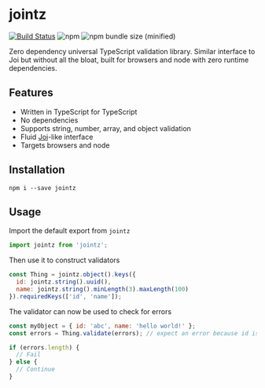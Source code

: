 # jointz
[![Build Status](https://travis-ci.org/moodysalem/jointz.svg?branch=master)](https://travis-ci.org/moodysalem/jointz)
![npm](https://img.shields.io/npm/v/jointz.svg)
![npm bundle size (minified)](https://img.shields.io/bundlephobia/min/jointz.svg)



Zero dependency universal TypeScript validation library. Similar interface to Joi but without all the bloat, built for browsers and node with zero runtime dependencies.

## Features

- Written in TypeScript for TypeScript
- No dependencies
- Supports string, number, array, and object validation
- Fluid [Joi](https://github.com/hapijs/joi)-like interface
- Targets browsers and node

## Installation
`npm i --save jointz`

## Usage
Import the default export from `jointz`

```js
import jointz from 'jointz';
``` 

Then use it to construct validators

```js
const Thing = jointz.object().keys({
  id: jointz.string().uuid(),
  name: jointz.string().minLength(3).maxLength(100)
}).requiredKeys(['id', 'name']);
```

The validator can now be used to check for errors

```js
const myObject = { id: 'abc', name: 'hello world!' };
const errors = Thing.validate(errors); // expect an error because id is not a uuid

if (errors.length) {
  // Fail
} else {
  // Continue
}
```
